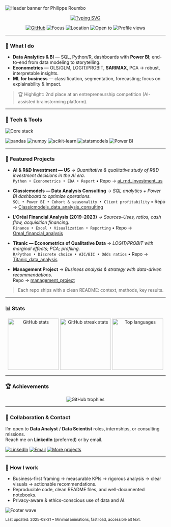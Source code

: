 <!-- Profile README for @filou337 — animated, recruiter-friendly, dark-mode aware -->

<!-- Header banner -->
<img src="https://capsule-render.vercel.app/api?type=waving&color=0:8A2BE2,100:1E90FF&height=220&section=header&text=Philippe%20Roumbo&fontSize=48&fontAlignY=35&desc=Data%20Analytics%20•%20BI%20•%20Econometrics&descAlignY=55&animation=fadeIn" alt="Header banner for Philippe Roumbo">

<!-- Typing tagline (subtle animation) -->
<div align="center">
  
[![Typing SVG](https://readme-typing-svg.demolab.com?font=Inter&weight=500&pause=1200&center=true&vCenter=true&width=760&lines=Data+Analyst+%7C+Big+Data+%26+BI+%40+USPN;Econometrics+%E2%80%94+OLS%2C+LOGIT%2C+SARIMAX;SQL+%E2%80%A2+Power+BI+%E2%80%A2+Python%2FR;Turning+messy+data+into+clear+decisions)](https://git.io/typing-svg)

</div>

<p align="center">
  <a href="https://github.com/filou337"><img alt="GitHub" src="https://img.shields.io/badge/GitHub-filou337-181717?logo=github"></a>
  <img alt="Focus" src="https://img.shields.io/badge/Focus-Data%20Analytics%20%7C%20BI%20%7C%20Econometrics-4CAF50">
  <img alt="Location" src="https://img.shields.io/badge/Location-France-1E90FF">
  <img alt="Open to" src="https://img.shields.io/badge/Open%20to-Data%20Analyst%20%7C%20Data%20Scientist-8A2BE2">
  <img alt="Profile views" src="https://komarev.com/ghpvc/?username=filou337&style=flat-square&color=blue">
</p>

---

### 🚀 What I do
- **Data Analytics & BI** — SQL, Python/R, dashboards with **Power BI**; end-to-end from data modeling to storytelling.
- **Econometrics** — OLS/GLM, LOGIT/PROBIT, **SARIMAX**, PCA → robust, interpretable insights.
- **ML for business** — classification, segmentation, forecasting; focus on explainability & impact.

> 🏆 Highlight: 2nd place at an entrepreneurship competition (AI-assisted brainstorming platform).

---

### 🧰 Tech & Tools
<p align="left">
  <img src="https://skillicons.dev/icons?i=python,r,postgresql,mysql,sqlite,git,docker,vscode&perline=12" alt="Core stack">
</p>

<p>
  <img src="https://img.shields.io/badge/pandas-150458?logo=pandas&logoColor=white" alt="pandas">
  <img src="https://img.shields.io/badge/numpy-013243?logo=numpy&logoColor=white" alt="numpy">
  <img src="https://img.shields.io/badge/scikit--learn-F7931E?logo=scikitlearn&logoColor=white" alt="scikit-learn">
  <img src="https://img.shields.io/badge/statsmodels-1A1A1A" alt="statsmodels">
  <img src="https://img.shields.io/badge/Power%20BI-F2C811?logo=powerbi&logoColor=000" alt="Power BI">
</p>

---

### 📌 Featured Projects
- **AI & R&D Investment — US** → *Quantitative & qualitative study of R&D investment decisions in the AI era.*  
  `Python • Econometrics • EDA • Report` • Repo → <a href="https://github.com/filou337/ai_rnd_investment_us">ai_rnd_investment_us</a>

- **Classicmodels — Data Analysis Consulting** → *SQL analytics + Power BI dashboard to optimize operations.*  
  `SQL • Power BI • Cohort & seasonality • Client profitability` • Repo → <a href="https://github.com/filou337/Classicmodels_data_analysis_consulting">Classicmodels_data_analysis_consulting</a>

- **L’Oréal Financial Analysis (2019–2023)** → *Sources–Uses, ratios, cash flow, acquisition financing.*  
  `Finance • Excel • Visualization • Reporting` • Repo → <a href="https://github.com/filou337/Oreal_financial_analysis">Oreal_financial_analysis</a>

- **Titanic — Econometrics of Qualitative Data** → *LOGIT/PROBIT with marginal effects; PCA; profiling.*  
  `R/Python • Discrete choice • AIC/BIC • Odds ratios` • Repo → <a href="https://github.com/filou337/Titanic_data_analysis">Titanic_data_analysis</a>

- **Management Project** → *Business analysis & strategy with data-driven recommendations.*  
  Repo → <a href="https://github.com/filou337/management_project">management_project</a>

> Each repo ships with a clean README: context, methods, key results.

---

### 📊 Stats 
<div align="center">

<picture>
  <source media="(prefers-color-scheme: dark)" srcset="https://github-readme-stats.vercel.app/api?username=filou337&show_icons=true&include_all_commits=true&count_private=true&hide_title=true&rank_icon=github&theme=github_dark&bg_color=00000000">
  <img src="https://github-readme-stats.vercel.app/api?username=filou337&show_icons=true&include_all_commits=true&count_private=true&hide_title=true&rank_icon=github&theme=default&bg_color=00000000" height="160" alt="GitHub stats">
</picture>

<picture>
  <source media="(prefers-color-scheme: dark)" srcset="https://streak-stats.demolab.com?user=filou337&hide_border=true&theme=github-dark-blue">
  <img src="https://streak-stats.demolab.com?user=filou337&hide_border=true" height="160" alt="GitHub streak stats">
</picture>


<picture>
  <source media="(prefers-color-scheme: dark)" srcset="https://github-readme-stats.vercel.app/api/top-langs/?username=filou337&layout=compact&langs_count=10&theme=github_dark&bg_color=00000000">
  <img src="https://github-readme-stats.vercel.app/api/top-langs/?username=filou337&layout=compact&langs_count=10&bg_color=00000000" height="160" alt="Top languages">
</picture>



</div>

---

### 🏆 Achievements
<p align="center">
  <img src="https://github-profile-trophy.vercel.app/?username=filou337&theme=flat&no-frame=true&no-bg=true&margin-w=8" alt="GitHub trophies">
</p>

---

### 💼 Collaboration & Contact
I’m open to **Data Analyst** / **Data Scientist** roles, internships, or consulting missions.  
Reach me on **LinkedIn** (preferred) or by email.
<p>
  <a href="https://www.linkedin.com/in/philippe-roumbo" target="_blank"><img alt="LinkedIn" src="https://img.shields.io/badge/LinkedIn-0A66C2?logo=linkedin&logoColor=white"></a>
  <a href="mailto:your.email@example.com"><img alt="Email" src="https://img.shields.io/badge/Email-Contact%20me!-D14836?logo=gmail&logoColor=white"></a>
  <a href="https://github.com/filou337?tab=repositories"><img alt="More projects" src="https://img.shields.io/badge/More%20projects-Explore%20repos-181717?logo=github"></a>
</p>

---

### 🔎 How I work
- Business-first framing → measurable KPIs → rigorous analysis → clear visuals → actionable recommendations.  
- Reproducible code, clean README files, and well-documented notebooks.  
- Privacy-aware & ethics-conscious use of data and AI.

<!-- Optional: contribution snake (enable once your workflow outputs the SVGs)
<p align="center">
  <picture>
    <source media="(prefers-color-scheme: dark)" srcset="https://raw.githubusercontent.com/filou337/filou337/output/snake-dark.svg">
    <img alt="snake animation" src="https://raw.githubusercontent.com/filou337/filou337/output/snake.svg">
  </picture>
</p>
-->

<img src="https://capsule-render.vercel.app/api?type=waving&color=0:1E90FF,100:8A2BE2&height=120&section=footer" alt="Footer wave">

<sub>Last updated: 2025-08-21 • Minimal animations, fast load, accessible alt text.</sub>
